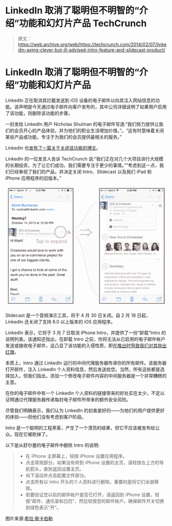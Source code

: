 # LinkedIn 取消了聪明但不明智的“介绍”功能和幻灯片产品 TechCrunch

> 原文：<https://web.archive.org/web/https://techcrunch.com/2014/02/07/linkedin-axing-clever-but-ill-advised-intro-feature-and-slidecast-product/>

# LinkedIn 取消了聪明但不明智的“介绍”功能和幻灯片产品

LinkedIn 正在取消其拦截发送到 iOS 设备的电子邮件以向其注入网站信息的功能。该声明是今天通过电子邮件向客户发布的，其中公司详细说明了如果用户启用了该功能，则删除该功能的步骤。

一封发给 LinkedIn 用户 Nicholas Shulman 的电子邮件写道:“我们努力提供让我们的会员开心的产品体验，并为他们的职业生活增加价值。”。“这有时意味着关闭某些产品或功能，专注于为我们的会员提供最相关的服务。”

LinkedIn 也[发布了一篇关于关闭该功能的博文](https://web.archive.org/web/20221206190547/http://blog.linkedin.com/2014/02/07/doing-fewer-things-better/)。

LinkedIn 的一位发言人告诉 TechCrunch 说:“我们正在对几个大项目进行大规模的长期投资，为了让它们成功，我们需要专注于更少的事情。”“考虑到这一点，我们已经审视了我们的产品，并决定关闭 Intro、Slidecast 以及我们 iPad 和 iPhone 应用程序的旧版本。”

![intro_drawer](img/8312df85d726e0e3376ee7603a08bb36.png)

Slidecast 是一个音频演示工具，将于 4 月 30 日关闭。自 2 月 18 日起，LinkedIn 还关闭了支持 6.0 以上版本的 iOS 应用程序。

LinkedIn 表示，它将于 3 月 7 日取消 iPhone Intro，并提供了一份“卸载”Intro 的说明列表。该通知还指出，在卸载 Intro 之前，你将无法从已启用的电子邮件帐户发送或接收电子邮件，这凸显了该功能的入侵性质，即[在推出时导致我们对其抛出红旗](https://web.archive.org/web/20221206190547/https://beta.techcrunch.com/2013/10/24/do-not-want/)。

本质上，Intro 通过 LinkedIn 运行的中间代理服务器传递你的所有邮件。该服务器打开邮件，注入 LinkedIn 个人资料信息，然后发送给您。当然，所有这些都是选择加入，但我们指出，添加一个修改电子邮件内容的中间服务器是一个非常糟糕的主意。

在你的电子邮件中有一个 LinkedIn 个人资料的链接带来的好处实在太少，不足以证明通过代理服务器传递每封电子邮件所带来的额外安全风险。

尽管我们明确表示，我们认为 LinkedIn 的初衷是好的——为他们的用户提供更好的体验——但他们没有考虑到客户阶段。

Intro 是一个聪明的工程黑客，产生了一个漂亮的结果，但它不应该被发布给公众。现在它被砍掉了。

以下是从舒尔曼的电子邮件中删除 Intro 的说明:

> *   在 iPhone 主屏幕上，轻按 iPhone 设置应用程序。
> *   点击常规部分。如果没有转到 iPhone 设置的主页，请轻按左上方的导航箭头，直到返回设置主页。
> *   向下滚动并点击配置文件部分。
> *   点击所有以 Intro 开头的个人资料进行删除。重要的是将它们全部移除。
> *   若要验证您以前的邮件帐户是否已打开，请返回到 iPhone 设置，轻按“邮件、通讯录和日历”，然后轻按您的邮件帐户。确保邮件开关切换到绿色表示“开”。

图片来源:[希拉·斯卡伯勒](https://web.archive.org/web/20221206190547/http://www.flickr.com/photos/22028494@N03/6290003115/in/photolist-azPUMz-dPGVKt-9dadgM-dLAhuJ-82EA9o-adWYuV-arq76A-dUdMsr-9fLRVv-82EzHN-dmZ3fL-82BrC2-cXgNKw-82BrTB-fYq8pZ-82Btur-82EC25-82ECfC-82EBJA-82Buin-82EDnu-82ECPj-82Bu9Z-82BtGv-82EBeU-82BsBP-bUTUKK-e86S2q-bEx9H4-9EbiQZ-9Y9nGA-dQVWGF-bxTYJa-dn9iAK-dUhMCd-dpcrWp-9oTspL-dpcsGg-dnezGS-dn9HBC-9v76Un-dUn4SP-dna9Lg-ahEZH8-bLfKFt-ayeKjo-ayc3ur-ayeJmy-ayc3R8-ayeKmq-ayc3Y6)